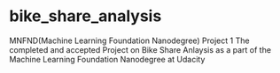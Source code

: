 # bike_share_analysis
MNFND(Machine Learning Foundation Nanodegree) Project 1
The completed and accepted Project on Bike Share Anlaysis as a part of the Machine Learning Foundation Nanodegree at Udacity
